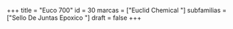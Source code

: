 +++
title = "Euco 700"
id = 30
marcas = ["Euclid Chemical "]
subfamilias = ["Sello De Juntas Epoxico "]
draft = false
+++

<!--more-->